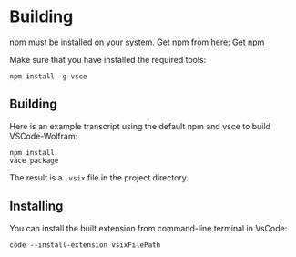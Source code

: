 # Building

npm must be installed on your system. Get npm from here:
[Get npm](https://www.npmjs.com/get-npm)

Make sure that you have installed the required tools:
```
npm install -g vsce
```


## Building

Here is an example transcript using the default npm and vsce to build VSCode-Wolfram:

```
npm install
vace package
```

The result is a `.vsix` file in the project directory.

## Installing

You can install the built extension from command-line terminal in VsCode:
```
code --install-extension vsixFilePath
```
